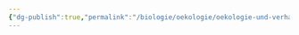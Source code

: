 ```yaml
---
{"dg-publish":true,"permalink":"/biologie/oekologie/oekologie-und-verhalten/sozialsysteme/"}
---
```

